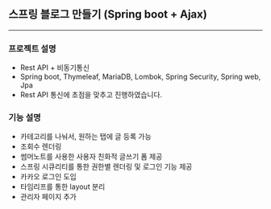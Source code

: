 ## 스프링 블로그 만들기 (Spring boot + Ajax)

<hr/>

### 프로젝트 설명

- Rest API + 비동기통신
- Spring boot, Thymeleaf, MariaDB, Lombok, Spring Security, Spring web, Jpa
- Rest API 통신에 초점을 맞추고 진행하였습니다.


### 기능 설명

- 카테고리를 나눠서, 원하는 탭에 글 등록 가능
- 조회수 렌더링
- 썸머노트를 사용한 사용자 친화적 글쓰기 폼 제공
- 스프링 시큐리티를 통한 권한별 렌더링 및 로그인 기능 제공
- 카카오 로그인 도입
- 타임리프를 통한 layout 분리
- 관리자 페이지 추가 
